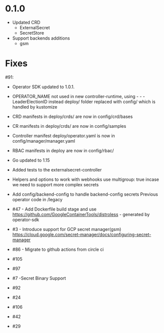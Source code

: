 # 0.1.0
- Updated CRD 
    - ExternalSecret
    - SecretStore
- Support backends additions
    - gsm
# Fixes


#91:

- Operator SDK updated to 1.0.1.
- OPERATOR_NAME not used in new controller-runtime, using - - - LeaderElectionID instead
deploy/ folder replaced with config/ which is handled by kustomize
- CRD manifests in deploy/crds/ are now in config/crd/bases
- CR manifests in deploy/crds/ are now in config/samples
- Controller manifest deploy/operator.yaml is now in config/manager/manager.yaml
- RBAC manifests in deploy are now in config/rbac/
- Go updated to 1.15
- Added tests to the externalsecret-controller
- Helpers and options to work with webhooks
use multigroup: true incase we need to support more complex secrets
- Add config/backend-config to handle backend-config secrets
Previous operator code in /legacy

- #47 - Add Dockerfile build stage and use https://github.com/GoogleContainerTools/distroless - generated by operator-sdk
- #3 - Introduce support for GCP secret manager(gsm) https://cloud.google.com/secret-manager/docs/configuring-secret-manager

- #86 - Migrate to github actions from circle ci


- #105
- #97
- #7 -Secret Binary Support
- #92
- #24
- #106
- #42
- #29